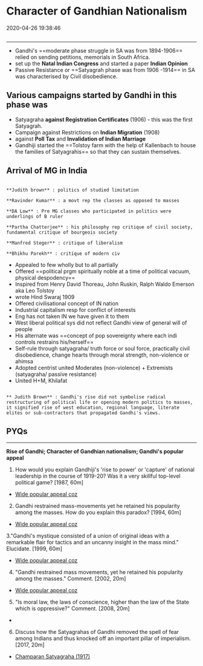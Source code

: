 # Character of Gandhian Nationalism
2020-04-26 19:38:46
```toc
```
---

-   Gandhi's ==moderate phase struggle in SA was from 1894-1906== relied on sending petitions, memorials in South Africa. 
-   set up the **Natal Indian Congress** and started a paper **Indian Opinion**
-   Passive Resistance or ==Satyagrah phase was from 1906 -1914== in SA was characterised by Civil disobedience. 

## Various campaigns started by Gandhi in this phase was 

-   Satyagraha **against Registration Certificates** (1906) - this was the first Satyagrah.
-   Campaign against Restrictions on **Indian Migration** (1908)
-   against **Poll Tax** and **Invalidation of Indian Marriage**
-   Gandhiji started the ==Tolstoy farm with the help of Kallenbach to house the families of Satyagrahis== so that they can sustain themselves.

##   Arrival of MG in India

```ad-Views

**Judith brown** : politics of studied limitation

**Ravinder Kumar** : a movt rep the classes as opposed to masses

**DA Low** : Pre MG classes who participated in politics were underlings of B ruler
 
**Partha Chatterjee** : his philosophy rep critique of civil society, fundamental critique of bourgeois society

**Manfred Steger** : critique of liberalism

**Bhikhu Parekh** : critique of modern civ
```

-   Appealed to few wholly but to all partially
-   Offered ==political prgm spiritually noble at a time of political vacuum, physical despodency==
-   Inspired from Henry David Thoreau, John Ruskin, Ralph Waldo Emerson aka Leo Tolstoy
-   wrote Hind Swaraj 1909
-   Offered civilisational concept of IN nation
-   Industrial capitalism resp for conflict of interests
-   Eng has not taken IN we have given it to them
-   West liberal political sys did not reflect Gandhi view of general will of people
-   His alternate was ==concept of pop sovereignty where each indi controls restrains his/herself==
-   Self-rule through satyagraha/ truth force or soul force, practically civil disobedience, change hearts through moral strength, non-violence or ahimsa
-   Adopted centrist united Moderates (non-violence) + Extremists (satyagraha/ passive resistance)
-   United H+M, Khilafat

```ad-Views

** Judith Brown** : Gandhi's rise did not symbolise radical restructuring of political life or opening modern politics to masses, it signified rise of west education, regional language, literate elites or sub-contractors that propagated Gandhi's views.
```


## PYQs

---

**Rise of Gandhi; Character of Gandhian nationalism; Gandhi's popular** **appeal**




1. How would you explain Gandhiji's 'rise to power' or 'capture' of national leadership in the course of 1919-20? Was it a very skillful top-level political game? [1987, 60m]
-   [Wide popular appeal coz](onenote:[[Gandhi]]'s%20Popular%20Appeal&section-id={37BC67AA-EA4F-44B7-95FF-DB5FBDDC54D7}&page-id={434CE0D6-8302-4ABC-A8D2-1460648600A9}&object-id={1B86BF62-1D59-41F9-8DF0-2ED62D8A3DE9}&2A&base-path=https://d.docs.live.net/bbc8be5bd337910c/Documents/History%20Optional/Modern%20History/Part%20II/Rise%20of%20Gandhi.one)






2. Gandhi restrained mass-movements yet he retained his popularity among the masses. How do you explain this paradox? [1994, 60m]
-   [Wide popular appeal coz](onenote:[[Gandhi]]'s%20Popular%20Appeal&section-id={37BC67AA-EA4F-44B7-95FF-DB5FBDDC54D7}&page-id={434CE0D6-8302-4ABC-A8D2-1460648600A9}&object-id={1B86BF62-1D59-41F9-8DF0-2ED62D8A3DE9}&2A&base-path=https://d.docs.live.net/bbc8be5bd337910c/Documents/History%20Optional/Modern%20History/Part%20II/Rise%20of%20Gandhi.one)






3."Gandhi's mystique consisted of a union of original ideas with a remarkable flair for tactics and an uncanny insight in the mass mind." Elucidate. [1999, 60m]
-   [Wide popular appeal coz](onenote:[[Gandhi]]'s%20Popular%20Appeal&section-id={37BC67AA-EA4F-44B7-95FF-DB5FBDDC54D7}&page-id={434CE0D6-8302-4ABC-A8D2-1460648600A9}&object-id={1B86BF62-1D59-41F9-8DF0-2ED62D8A3DE9}&2A&base-path=https://d.docs.live.net/bbc8be5bd337910c/Documents/History%20Optional/Modern%20History/Part%20II/Rise%20of%20Gandhi.one)




4. "Gandhi restrained mass movements, yet he retained his popularity among the masses." Comment. [2002, 20m]
-   [Wide popular appeal coz](onenote:[[Gandhi]]'s%20Popular%20Appeal&section-id={37BC67AA-EA4F-44B7-95FF-DB5FBDDC54D7}&page-id={434CE0D6-8302-4ABC-A8D2-1460648600A9}&object-id={1B86BF62-1D59-41F9-8DF0-2ED62D8A3DE9}&2A&base-path=https://d.docs.live.net/bbc8be5bd337910c/Documents/History%20Optional/Modern%20History/Part%20II/Rise%20of%20Gandhi.one)




5. "Is moral law, the laws of conscience, higher than the law of the State which is
oppressive?" Comment. [2008, 20m]
-   







6. Discuss how the Satyagrahas of Gandhi removed the spell of fear among Indians and thus knocked off an important pillar of imperialism. [2017, 20m]
-   [Champaran Satyagraha (1917)](onenote:[[Gandhi]]'s%20Popular%20Appeal&section-id={37BC67AA-EA4F-44B7-95FF-DB5FBDDC54D7}&page-id={434CE0D6-8302-4ABC-A8D2-1460648600A9}&object-id={50A23DAA-F59C-4D0A-A27C-8E6D05A6E3A5}&16&base-path=https://d.docs.live.net/bbc8be5bd337910c/Documents/History%20Optional/Modern%20History/Part%20II/Rise%20of%20Gandhi.one)